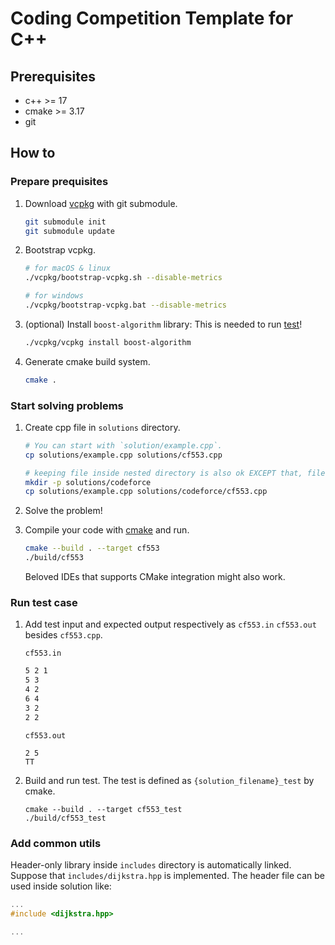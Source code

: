 # Coding Competition Template for C++

## Prerequisites

- c++ >= 17
- cmake >= 3.17
- git

## How to

### Prepare prequisites

1. Download [vcpkg](https://vcpkg.io/en/index.html) with git submodule.
   ```sh
   git submodule init
   git submodule update
   ```
1. Bootstrap vcpkg.

   ```sh
   # for macOS & linux
   ./vcpkg/bootstrap-vcpkg.sh --disable-metrics

   # for windows
   ./vcpkg/bootstrap-vcpkg.bat --disable-metrics
   ```

1. (optional) Install `boost-algorithm` library:
   This is needed to run [test](#run-test-case)!
   ```sh
   ./vcpkg/vcpkg install boost-algorithm
   ```
1. Generate cmake build system.
   ```sh
   cmake .
   ```

### Start solving problems

1. Create cpp file in `solutions` directory.

   ```sh
   # You can start with `solution/example.cpp`.
   cp solutions/example.cpp solutions/cf553.cpp

   # keeping file inside nested directory is also ok EXCEPT that, file name must be unique.
   mkdir -p solutions/codeforce
   cp solutions/example.cpp solutions/codeforce/cf553.cpp
   ```

1. Solve the problem!

1. Compile your code with [cmake](https://cmake.org/) and run.

   ```sh
   cmake --build . --target cf553
   ./build/cf553
   ```

   Beloved IDEs that supports CMake integration might also work.

### Run test case

1.  Add test input and expected output respectively as `cf553.in` `cf553.out` besides `cf553.cpp`.

    `cf553.in`

    ```sh
    5 2 1
    5 3
    4 2
    6 4
    3 2
    2 2
    ```

    `cf553.out`

    ```
    2 5
    TT
    ```

1.  Build and run test.
    The test is defined as `{solution_filename}_test` by cmake.
    ```
    cmake --build . --target cf553_test
    ./build/cf553_test
    ```

### Add common utils

Header-only library inside `includes` directory is automatically linked.
Suppose that `includes/dijkstra.hpp` is implemented. The header file can be
used inside solution like:

```c++
...
#include <dijkstra.hpp>

...
```
